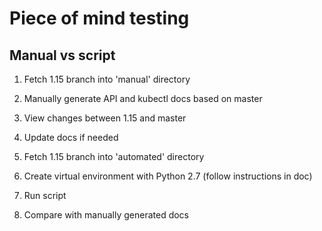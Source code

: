 # Piece of mind testing

## Manual vs script

1. Fetch 1.15 branch into 'manual' directory
1. Manually generate API and kubectl docs based on master
1. View changes between 1.15 and master
1. Update docs if needed


1. Fetch 1.15 branch into 'automated' directory
1. Create virtual environment with Python 2.7 (follow instructions in doc)
1. Run script
1. Compare with manually generated docs
